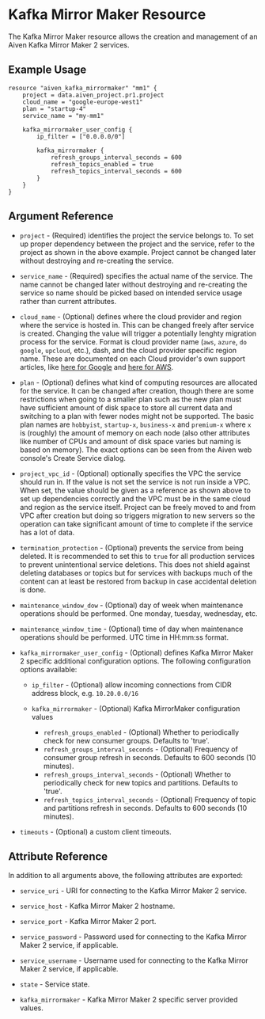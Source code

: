 # Kafka Mirror Maker Resource

The Kafka Mirror Maker resource allows the creation and management of an Aiven Kafka Mirror Maker 2 services.

## Example Usage

```hcl
resource "aiven_kafka_mirrormaker" "mm1" {
    project = data.aiven_project.pr1.project
    cloud_name = "google-europe-west1"
    plan = "startup-4"
    service_name = "my-mm1"
    
    kafka_mirrormaker_user_config {
        ip_filter = ["0.0.0.0/0"]

        kafka_mirrormaker {
            refresh_groups_interval_seconds = 600
            refresh_topics_enabled = true
            refresh_topics_interval_seconds = 600
        }
    }
}
```

## Argument Reference

* `project` - (Required) identifies the project the service belongs to. To set up proper dependency
between the project and the service, refer to the project as shown in the above example.
Project cannot be changed later without destroying and re-creating the service.

* `service_name` - (Required) specifies the actual name of the service. The name cannot be changed
later without destroying and re-creating the service so name should be picked based on
intended service usage rather than current attributes.

* `cloud_name` - (Optional) defines where the cloud provider and region where the service is hosted
in. This can be changed freely after service is created. Changing the value will trigger
a potentially lenghty migration process for the service. Format is cloud provider name
(`aws`, `azure`, `do` `google`, `upcloud`, etc.), dash, and the cloud provider
specific region name. These are documented on each Cloud provider's own support articles,
like [here for Google](https://cloud.google.com/compute/docs/regions-zones/) and
[here for AWS](https://docs.aws.amazon.com/AmazonRDS/latest/UserGuide/Concepts.RegionsAndAvailabilityZones.html).

* `plan` - (Optional) defines what kind of computing resources are allocated for the service. It can
be changed after creation, though there are some restrictions when going to a smaller
plan such as the new plan must have sufficient amount of disk space to store all current
data and switching to a plan with fewer nodes might not be supported. The basic plan
names are `hobbyist`, `startup-x`, `business-x` and `premium-x` where `x` is
(roughly) the amount of memory on each node (also other attributes like number of CPUs
and amount of disk space varies but naming is based on memory). The exact options can be
seen from the Aiven web console's Create Service dialog.

* `project_vpc_id` - (Optional) optionally specifies the VPC the service should run in. If the value
is not set the service is not run inside a VPC. When set, the value should be given as a
reference as shown above to set up dependencies correctly and the VPC must be in the same
cloud and region as the service itself. Project can be freely moved to and from VPC after
creation but doing so triggers migration to new servers so the operation can take
significant amount of time to complete if the service has a lot of data.

* `termination_protection` - (Optional) prevents the service from being deleted. It is recommended to
set this to `true` for all production services to prevent unintentional service
deletions. This does not shield against deleting databases or topics but for services
with backups much of the content can at least be restored from backup in case accidental
deletion is done.

* `maintenance_window_dow` - (Optional) day of week when maintenance operations should be performed. 
One monday, tuesday, wednesday, etc.

* `maintenance_window_time` - (Optional) time of day when maintenance operations should be performed. 
UTC time in HH:mm:ss format.

* `kafka_mirrormaker_user_config` - (Optional) defines Kafka Mirror Maker 2 specific additional configuration options. 
The following configuration options available:
    * `ip_filter` - (Optional) allow incoming connections from CIDR address block, e.g. `10.20.0.0/16`
    
    * `kafka_mirrormaker` - (Optional) Kafka MirrorMaker configuration values
        * `refresh_groups_enabled` - (Optional) Whether to periodically check for new consumer groups. 
        Defaults to 'true'.
        * `refresh_groups_interval_seconds` - (Optional) Frequency of consumer group refresh in seconds. 
        Defaults to 600 seconds (10 minutes).
        * `refresh_groups_interval_seconds` - (Optional) Whether to periodically check for new topics and 
        partitions. Defaults to 'true'.
        * `refresh_topics_interval_seconds` - (Optional) Frequency of topic and partitions refresh in 
        seconds. Defaults to 600 seconds (10 minutes).

* `timeouts` - (Optional) a custom client timeouts.

## Attribute Reference

In addition to all arguments above, the following attributes are exported:

* `service_uri` - URI for connecting to the Kafka Mirror Maker 2 service.

* `service_host` - Kafka Mirror Maker 2 hostname.

* `service_port` - Kafka Mirror Maker 2 port.

* `service_password` - Password used for connecting to the Kafka Mirror Maker 2 service, if applicable.

* `service_username` - Username used for connecting to the Kafka Mirror Maker 2 service, if applicable.

* `state` - Service state.

* `kafka_mirrormaker` - Kafka Mirror Maker 2 specific server provided values.